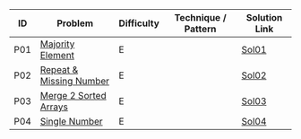 | ID  | Problem                                                                                                | Difficulty | Technique / Pattern | Solution Link     |
| --- | ------------------------------------------------------------------------------------------------------ | ---------- | ------------------- | ----------------- |
| P01 | [Majority Element](https://leetcode.com/problems/majority-element/description/)                        | E          |                     | [Sol01](Sols/Sol01.md) |
| P02 | [Repeat & Missing Number](https://leetcode.com/problems/find-missing-and-repeated-values/description/) | E          |                     | [Sol02](Sols/Sol02.md) |
| P03 | [Merge 2 Sorted Arrays](https://leetcode.com/problems/merge-sorted-array/description/)                 | E          |                     | [Sol03](Sols/Sol03.md) |
| P04 | [Single Number](https://leetcode.com/problems/single-number/description/)                              | E          |                     | [Sol04](Sols/Sol04.md) |
